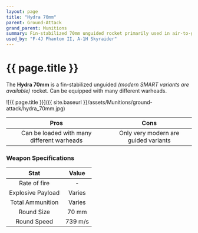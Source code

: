 ```yaml
---
layout: page
title: "Hydra 70mm"
parent: Ground-Attack
grand_parent: Munitions
summary: Fin-stabilized 70mm unguided rocket primarily used in air-to-ground attacks.
used_by: "F-4J Phantom II, A-1H Skyraider"
---
```


# {{ page.title }}

The **Hydra 70mm** is a fin-stabilized unguided *(modern SMART variants are available)* rocket. Can be equipped with many different warheads.

![{{ page.title }}]({{ site.baseurl }}/assets/Munitions/ground-attack/hydra_70mm.jpg)

| Pros | Cons |
| :---: | :---: |
| Can be loaded with many different warheads | Only very modern are guided variants |

### Weapon Specifications

| Stat | Value |
|:-----:|:-----:|
| Rate of fire | - |
| Explosive Payload | Varies |
| Total Ammunition | Varies |
| Round Size | 70 mm  |
| Round Speed | 739 m/s |
